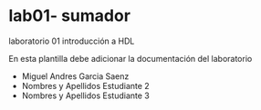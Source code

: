 # lab01- sumador 
laboratorio 01 introducción a HDL

En esta plantilla debe adicionar la documentación del laboratorio

* Miguel Andres Garcia Saenz
* Nombres y Apellidos Estudiante 2
* Nombres y Apellidos Estudiante 3


